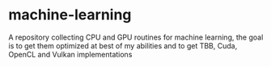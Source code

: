 # machine-learning
A repository collecting CPU and GPU routines for machine learning, the goal is to get them optimized at best of my abilities and to get TBB, Cuda, OpenCL and Vulkan implementations 
